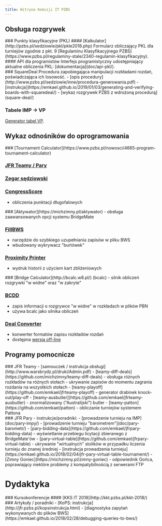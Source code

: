 ```yaml
---
title: Witryna Komisji IT PZBS
---
```


## Obsługa rozgrywek

<div class="row">
<div class="col">
### Punkty klasyfikacyjne (PKL)
#### [Kalkulator](http://pzbs.pl/sedziowie/pkl/pkle2018.php)
Formularz obliczający PKL dla turniejów zgodnie z pkt. 9 [Regulaminu Klasyfikacyjnego PZBS](https://www.pzbs.pl/regulaminy-stale/2340-regulamin-klasyfikacyjny).
#### API dla programistów
Interfejs programistyczny udostępniający aktualne obliczenia PKL: [dokumentacja](doc/api-pkl/).
</div>
<div class="col">
### SquareDeal
Procedura zapobiegająca manipulacji rozkładami rozdań, poświadczająca ich losowość.
- [opis procedury](http://www.pzbs.pl/sedziowie/inne/procedura-generowania.pdf)
- [instrukcja](https://emkael.github.io/2019/01/03/generating-and-verifying-boards-with-squaredeal/)
- [wykaz rozgrywek PZBS z wdrożoną procedurą](square-deal/)

### Tabele IMP -&gt; VP
[Generator tabel VP](https://www.pzbs.pl/sedziowie/vp/).
</div>
</div>

## Wykaz odnośników do oprogramowania

<div class="row">
<div class="col">
### [Tournament Calculator](https://www.pzbs.pl/nowosci/4665-program-tournament-calculator)

### [JFR Teamy / Pary](https://www.pzbs.pl/pary-teamy)

</div>
<div class="col">

### [Zegar sędziowski](http://jfr.pzbs.pl/zegar.html)

### [CongressScore](https://michzimny.pl/congressscore-info)
 - obliczenia punktacji długofalowych

</div>
</div>

<div class="row">
<div class="col">
### [Aktywator](https://michzimny.pl/aktywator)
 - obsługa zaawansowanych opcji systemu BridgeMate

### [FillBWS](https://michzimny.pl/fillbws)
 - narzędzie do szybkiego uzupełniania zapisów w pliku BWS
 - wbudowany wykrywacz "burtówek"

### [Proximity Printer](https://github.com/PZBS/proximity-printer)
 - wydruk historii z użyciem kart zbliżeniowych
</div>
<div class="col">
### [Bridge Calculator](http://bcalc.w8.pl/) (bcalc)
 - silnik obliczeń rozgrywki "w widne" oraz "w zakryte"

### [BCDD](https://github.com/emkael/bcdd)
 - zapis informacji o rozgrywce "w widne" w rozkładach w plików PBN
 - używa bcalc jako silnika obliczeń

### [Deal Converter](https://deal.emkael.info/)
 - konwerter formatów zapisu rozkładów rozdań
 - dostępna [wersją off-line](https://github.com/emkael/deal-convert)
</div>
</div>

## Programy pomocnicze

<div class="row">
<div class="col">
### JFR Teamy
 - [samouczek / instrukcja obsługi](http://www.warsbrydz.pl/druki/Admin.pdf)
 - [teamy-diff-deals](https://github.com/michzimny/teamy-diff-deals)
   - obsługa różnych rozkładów na różnych stołach
   - ukrywanie zapisów do momentu zagrania rozdania na wszystkich stołach
 - [teamy-playoff](https://github.com/emkael/jfrteamy-playoff)
   - generator drabinek knock-out/play-off
 - [teamy-ausbutler](https://github.com/emkael/jfrteamy-ausbutler)
   - znormalizowany ("Australijski") butler
 - [teamy-patton](https://github.com/emkael/patton)
   - obliczanie turniejów systemem Pattona
</div>
<div class="col">
### JFR Pary
 - instrukcje/poradniki:
   - [prowadzenie turnieju na IMP](doc/pary-impy/)
   - [prowadzenie turnieju "barometrem"](doc/pary-barometr/)
 - [pary-bidding-data](https://github.com/emkael/jfrpary-bidding-data)
   - wyświetlanie przebiegu licytacji zbieranego z BridgeMate'ów
 - [pary-virtual-table](https://github.com/emkael/jfrpary-virtual-table)
   - ukrywanie "wirtualnych" stolików w przypadku liczenia turnieju do znanej średniej
   - [instrukcja prowadzenia turnieju](https://emkael.github.io/2018/02/04/jfr-pary-virtual-table-tournament/)
 - [Zimny Goniec](https://michzimny.pl/zimny-goniec)
   - odpowiednik Gońca, poprawiający niektóre problemy z kompatybilnością z serwerami FTP
</div>
</div>

# Dydaktyka

<div class="row">
<div class="col">
### Kursokonferencje
#### [KKS IT 2018](http://kkt.pzbs.pl/kkt-2018/)
</div>
<div class="col">
### Artykuły / poradniki
 - [KoPS: instrukcja](http://jfr.pzbs.pl/kopsinstrukcja.html)
 - [diagnostyka zapytań wykonywanych do plików BWS](https://emkael.github.io/2018/02/28/debugging-queries-to-bws/)
</div>
</div>
